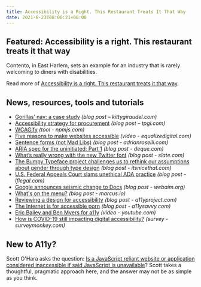 ```yaml
---
title: Accessibility is a Right. This Restaurant Treats It That Way
date: 2021-8-23T08:00:21+00:00
---
```


## Featured: Accessibility is a right. This restaurant treats it that way

Contento, in East Harlem, sets an example for an industry that is rarely welcoming to diners with disabilities.

Read more of [Accessibility is a right. This restaurant treats it that way](https://www.nytimes.com/2021/08/17/dining/contento-review-accessibility.html).

## News, resources, tools and tutorials

- [Gorillas’ nav: a case study](https://kittygiraudel.com/2021/03/13/gorillas-nav-a-case-study/) *(blog post – kittygiraudel.com)*
- [Accessibility strategy for procurement](https://www.tpgi.com/accessibility-strategy-for-procurement/) *(blog post – tpgi.com)*
- [WCAGify](https://www.npmjs.com/package/wcagify) *(tool - npmjs.com)*
- [Five reasons to make websites accessible](https://equalizedigital.com/five-reasons-to-make-websites-accessible-wordpress-accessibility-meetup-recap/) *(video - equalizedigital.com)*
- [Sentence forms (not Mad Libs)](https://adrianroselli.com/2021/08/sentence-forms-not-mad-libs.html) *(blog post - adrianroselli.com)*
- [ARIA spec for the uninitiated: Part 1](https://www.deque.com/blog/aria-spec-for-the-uninitiated-part-1/) *(blog post - deque.com)*
- [What’s really wrong with the new Twitter font](https://slate.com/technology/2021/08/twitter-font-redesign-chirp-franklin-gothic.html) *(blog post - slate.com)*
- [The Bumpy Typeface project challenges us to rethink our assumptions about gender through type design](https://www.itsnicethat.com/articles/beatrice-caciotti-graphic-design-180821) *(blog post - itsnicethat.com)*
- [U.S. Federal Appeals Court slams unethical ADA practice](https://www.lflegal.com/2021/08/eleventh-circuit-ethics/) *(blog post - lflegal.com)*
- [Google announces seismic change to Docs](https://webaim.org/blog/seismic-change-to-docs/) *(blog post - webaim.org)*
- [What's on the menu?](https://marcus.io/blog/whats-on-the-menu) *(blog post - marcus.io)*
- [Reviewing a design for accessibility](https://www.a11yproject.com/posts/2021-08-14-reviewing-a-design-for-accessibility/) *(blog post - a11yproject.com)*
- [The Internet is for accessible porn](https://a11ysavvy.com/2021/08/20/the-internet-is-for-accessible-porn/) *(blog post - a11ysavvy.com)*
- [Eric Bailey and Ben Myers for a11y](https://www.youtube.com/watch?v=zn_hr_ghINU) *(video - youtube.com)*
- [How is COVID-19 still impacting digital accessibility?](https://www.surveymonkey.com/r/S32D82T) *(survey - surveymonkey.com)*

## New to A11y?

Scott O'Hara asks the question: [Is a JavaScript reliant website or application considered inaccessible if said JavaScript is unavailable](https://www.scottohara.me/blog/2016/10/15/is-it-accessible.html)? Scott takes a thoughtful, pragmatic approach here, and the answer may not be as simple as you think.
